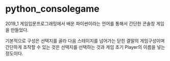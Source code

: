 # python_consolegame

2019_1
게임입문프로그래밍에서 배운 파이썬이라는 언어를 통해서
간단한 콘솔창 게임을 만들었다.

기본적으로 구성은 선택지를 골라 다음 스테이지를 넘어가는 닫힌 결말의 게임구성이며
간단하게 조작할 수 있는 것은 선택지를 선택하는 것과 게임 초기 Player의 이름을 넣는 정도이다.

